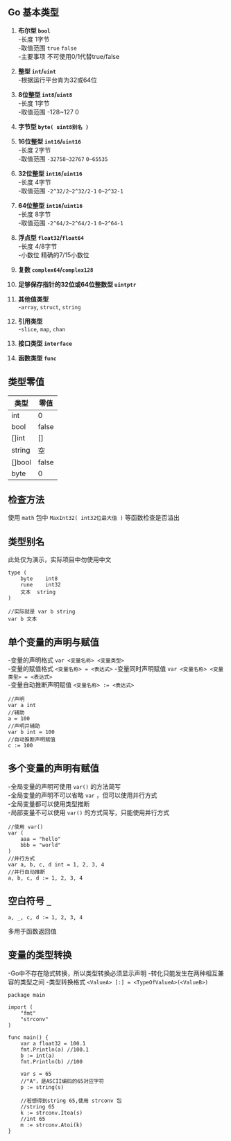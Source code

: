 ## Go 基本类型

1. **布尔型 `bool`**  
	-长度 1字节  
	-取值范围 `true` `false`   
	-主要事项 不可使用0/1代替true/false  

2. **整型 `int`/`uint`**  
	-根据运行平台肯为32或64位  

3. **8位整型 `int8`/`uint8`**    
	-长度 1字节  
	-取值范围 -128~127 0  

4. **字节型 `byte( uint8别名 )`**    
5. **16位整型 `int16`/`uint16`**    
	-长度 2字节    
	-取值范围 `-32758~32767` `0~65535` 

6. **32位整型 `int16`/`uint16`**  
	-长度 4字节  
	-取值范围 `-2^32/2~2^32/2-1` `0~2^32-1`

7. **64位整型 `int16`/`uint16`**  
	-长度 8字节  
	-取值范围 `-2^64/2~2^64/2-1` `0~2^64-1`

8. **浮点型 `float32`/`float64`**  
	-长度 4/8字节  
	-小数位 精确的7/15小数位

9. **复数 `complex64`/`complex128`**  

10. **足够保存指针的32位或64位整数型 `uintptr`**  

11. **其他值类型**  
	-`array`, `struct`, `string`

12. **引用类型**  
	-`slice`, `map`, `chan`

13. **接口类型 `interface`**  

14. **函数类型 `func`**  

## 类型零值
| 类型 | 零值 |
| - | - |
| int | 0 |
| bool | false |
| []int | [] |
| string | 空 |
| []bool | false |
| byte | 0 |

## 检查方法
使用 `math` 包中 `MaxInt32( int32位最大值 )` 等函数检查是否溢出

## 类型别名
此处仅为演示，实际项目中勿使用中文   

	type (
		byte 	int8
		rune 	int32
		文本 	string
	)

	//实际就是 var b string
	var b 文本

## 单个变量的声明与赋值
-变量的声明格式 `var <变量名称> <变量类型>`  
-变量的赋值格式 `<变量名称> = <表达式>` 
-变量同时声明赋值 `var <变量名称> <变量类型> = <表达式>`  
-变量自动推断声明赋值 `<变量名称> := <表达式>`  

	//声明
	var a int 		
	//辅助
	a = 100
	//声明并辅助
	var b int = 100
	//自动推断声明赋值
	c := 100

## 多个变量的声明有赋值
-全局变量的声明可使用 `var()` 的方法简写  
-全局变量的声明不可以省略 `var` ，但可以使用并行方式  
-全局变量都可以使用类型推断  
-局部变量不可以使用 `var()` 的方式简写，只能使用并行方式  

	//使用 var()
	var (
		aaa = "hello"
		bbb = "world"
	)
	//并行方式
	var a, b, c, d int = 1, 2, 3, 4
	//并行自动推断
	a, b, c, d := 1, 2, 3, 4

## 空白符号 `_`

	a, _, c, d := 1, 2, 3, 4
多用于函数返回值

## 变量的类型转换
-Go中不存在隐式转换，所以类型转换必须显示声明
-转化只能发生在两种相互兼容的类型之间
-类型转换格式 `<ValueA> [:] = <TypeOfValueA>(<ValueB>)`

	package main

	import (
		"fmt"
		"strconv"
	)

	func main() {
		var a float32 = 100.1
		fmt.Println(a) //100.1
		b := int(a)
		fmt.Println(b) //100

		var s = 65
		//"A"，是ASCII编码的65对应字符
		p := string(s) 

		//若想得到string 65,使用 strconv 包
		//string 65
		k := strconv.Itoa(s)
		//int 65
		m := strconv.Atoi(k) 
	}
